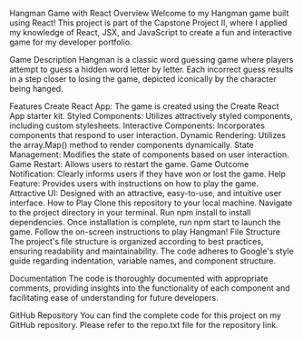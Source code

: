 
Hangman Game with React
Overview
Welcome to my Hangman game built using React! This project is part of the Capstone Project II, where I applied my knowledge of React, JSX, and JavaScript to create a fun and interactive game for my developer portfolio.

Game Description
Hangman is a classic word guessing game where players attempt to guess a hidden word letter by letter. Each incorrect guess results in a step closer to losing the game, depicted iconically by the character being hanged.

Features
Create React App: The game is created using the Create React App starter kit.
Styled Components: Utilizes attractively styled components, including custom stylesheets.
Interactive Components: Incorporates components that respond to user interaction.
Dynamic Rendering: Utilizes the array.Map() method to render components dynamically.
State Management: Modifies the state of components based on user interaction.
Game Restart: Allows users to restart the game.
Game Outcome Notification: Clearly informs users if they have won or lost the game.
Help Feature: Provides users with instructions on how to play the game.
Attractive UI: Designed with an attractive, easy-to-use, and intuitive user interface.
How to Play
Clone this repository to your local machine.
Navigate to the project directory in your terminal.
Run npm install to install dependencies.
Once installation is complete, run npm start to launch the game.
Follow the on-screen instructions to play Hangman!
File Structure
The project's file structure is organized according to best practices, ensuring readability and maintainability. The code adheres to Google's style guide regarding indentation, variable names, and component structure.

Documentation
The code is thoroughly documented with appropriate comments, providing insights into the functionality of each component and facilitating ease of understanding for future developers.

GitHub Repository
You can find the complete code for this project on my GitHub repository. Please refer to the repo.txt file for the repository link.

